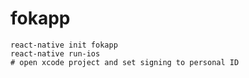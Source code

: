 # fokapp

```
react-native init fokapp
react-native run-ios
# open xcode project and set signing to personal ID


```
